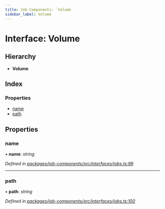 ```yaml
---
title: Job Components: `Volume`
sidebar_label: Volume
---
```


# Interface: Volume

## Hierarchy

* **Volume**

## Index

### Properties

* [name](volume.md#name)
* [path](volume.md#path)

## Properties

###  name

• **name**: *string*

*Defined in [packages/job-components/src/interfaces/jobs.ts:99](https://github.com/terascope/teraslice/blob/78714a985/packages/job-components/src/interfaces/jobs.ts#L99)*

___

###  path

• **path**: *string*

*Defined in [packages/job-components/src/interfaces/jobs.ts:100](https://github.com/terascope/teraslice/blob/78714a985/packages/job-components/src/interfaces/jobs.ts#L100)*
